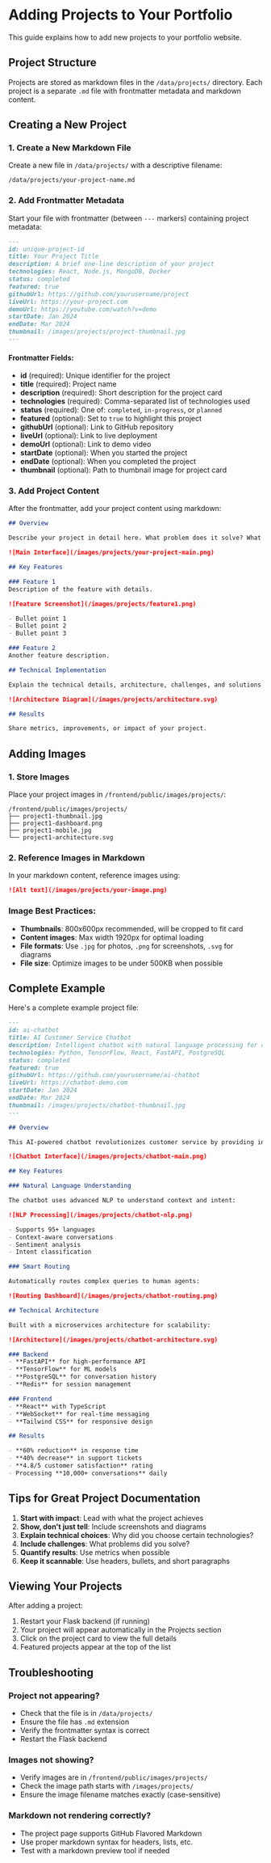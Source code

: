 # Adding Projects to Your Portfolio

This guide explains how to add new projects to your portfolio website.

## Project Structure

Projects are stored as markdown files in the `/data/projects/` directory. Each project is a separate `.md` file with frontmatter metadata and markdown content.

## Creating a New Project

### 1. Create a New Markdown File

Create a new file in `/data/projects/` with a descriptive filename:
```
/data/projects/your-project-name.md
```

### 2. Add Frontmatter Metadata

Start your file with frontmatter (between `---` markers) containing project metadata:

```markdown
---
id: unique-project-id
title: Your Project Title
description: A brief one-line description of your project
technologies: React, Node.js, MongoDB, Docker
status: completed
featured: true
githubUrl: https://github.com/yourusername/project
liveUrl: https://your-project.com
demoUrl: https://youtube.com/watch?v=demo
startDate: Jan 2024
endDate: Mar 2024
thumbnail: /images/projects/project-thumbnail.jpg
---
```

#### Frontmatter Fields:

- **id** (required): Unique identifier for the project
- **title** (required): Project name
- **description** (required): Short description for the project card
- **technologies** (required): Comma-separated list of technologies used
- **status** (required): One of: `completed`, `in-progress`, or `planned`
- **featured** (optional): Set to `true` to highlight this project
- **githubUrl** (optional): Link to GitHub repository
- **liveUrl** (optional): Link to live deployment
- **demoUrl** (optional): Link to demo video
- **startDate** (optional): When you started the project
- **endDate** (optional): When you completed the project
- **thumbnail** (optional): Path to thumbnail image for project card

### 3. Add Project Content

After the frontmatter, add your project content using markdown:

```markdown
## Overview

Describe your project in detail here. What problem does it solve? What was your approach?

![Main Interface](/images/projects/your-project-main.png)

## Key Features

### Feature 1
Description of the feature with details.

![Feature Screenshot](/images/projects/feature1.png)

- Bullet point 1
- Bullet point 2
- Bullet point 3

### Feature 2
Another feature description.

## Technical Implementation

Explain the technical details, architecture, challenges, and solutions.

![Architecture Diagram](/images/projects/architecture.svg)

## Results

Share metrics, improvements, or impact of your project.
```

## Adding Images

### 1. Store Images

Place your project images in `/frontend/public/images/projects/`:
```
/frontend/public/images/projects/
├── project1-thumbnail.jpg
├── project1-dashboard.png
├── project1-mobile.jpg
└── project1-architecture.svg
```

### 2. Reference Images in Markdown

In your markdown content, reference images using:
```markdown
![Alt text](/images/projects/your-image.png)
```

### Image Best Practices:

- **Thumbnails**: 800x600px recommended, will be cropped to fit card
- **Content images**: Max width 1920px for optimal loading
- **File formats**: Use `.jpg` for photos, `.png` for screenshots, `.svg` for diagrams
- **File size**: Optimize images to be under 500KB when possible

## Complete Example

Here's a complete example project file:

```markdown
---
id: ai-chatbot
title: AI Customer Service Chatbot
description: Intelligent chatbot with natural language processing for customer support
technologies: Python, TensorFlow, React, FastAPI, PostgreSQL
status: completed
featured: true
githubUrl: https://github.com/yourusername/ai-chatbot
liveUrl: https://chatbot-demo.com
startDate: Jan 2024
endDate: Mar 2024
thumbnail: /images/projects/chatbot-thumbnail.jpg
---

## Overview

This AI-powered chatbot revolutionizes customer service by providing instant, accurate responses to customer inquiries 24/7.

![Chatbot Interface](/images/projects/chatbot-main.png)

## Key Features

### Natural Language Understanding

The chatbot uses advanced NLP to understand context and intent:

![NLP Processing](/images/projects/chatbot-nlp.png)

- Supports 95+ languages
- Context-aware conversations
- Sentiment analysis
- Intent classification

### Smart Routing

Automatically routes complex queries to human agents:

![Routing Dashboard](/images/projects/chatbot-routing.png)

## Technical Architecture

Built with a microservices architecture for scalability:

![Architecture](/images/projects/chatbot-architecture.svg)

### Backend
- **FastAPI** for high-performance API
- **TensorFlow** for ML models
- **PostgreSQL** for conversation history
- **Redis** for session management

### Frontend
- **React** with TypeScript
- **WebSocket** for real-time messaging
- **Tailwind CSS** for responsive design

## Results

- **60% reduction** in response time
- **40% decrease** in support tickets
- **4.8/5 customer satisfaction** rating
- Processing **10,000+ conversations** daily
```

## Tips for Great Project Documentation

1. **Start with impact**: Lead with what the project achieves
2. **Show, don't just tell**: Include screenshots and diagrams
3. **Explain technical choices**: Why did you choose certain technologies?
4. **Include challenges**: What problems did you solve?
5. **Quantify results**: Use metrics when possible
6. **Keep it scannable**: Use headers, bullets, and short paragraphs

## Viewing Your Projects

After adding a project:

1. Restart your Flask backend (if running)
2. Your project will appear automatically in the Projects section
3. Click on the project card to view the full details
4. Featured projects appear at the top of the list

## Troubleshooting

### Project not appearing?
- Check that the file is in `/data/projects/`
- Ensure the file has `.md` extension
- Verify the frontmatter syntax is correct
- Restart the Flask backend

### Images not showing?
- Verify images are in `/frontend/public/images/projects/`
- Check the image path starts with `/images/projects/`
- Ensure the image filename matches exactly (case-sensitive)

### Markdown not rendering correctly?
- The project page supports GitHub Flavored Markdown
- Use proper markdown syntax for headers, lists, etc.
- Test with a markdown preview tool if needed